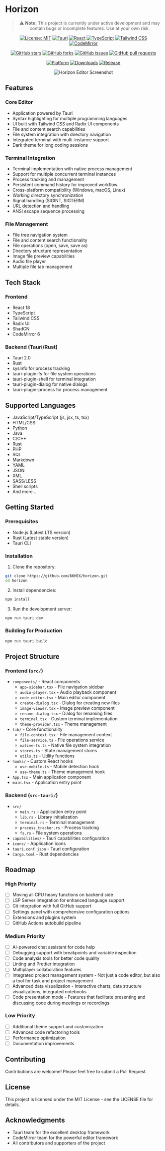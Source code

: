 # Horizon

<div align="center">

> ⚠️ **Note:** This project is currently under active development and may contain bugs or incomplete features. Use at your own risk.

[![License: MIT](https://img.shields.io/badge/License-MIT-yellow.svg)](https://opensource.org/licenses/MIT)
[![Tauri](https://img.shields.io/badge/Tauri-2.0-blue.svg)](https://tauri.app)
[![React](https://img.shields.io/badge/React-18-blue.svg)](https://reactjs.org)
[![TypeScript](https://img.shields.io/badge/TypeScript-5.0-blue.svg)](https://www.typescriptlang.org)
[![Tailwind CSS](https://img.shields.io/badge/Tailwind_CSS-4.0-blue.svg)](https://tailwindcss.com)
[![CodeMirror](https://img.shields.io/badge/CodeMirror-6-blue.svg)](https://codemirror.net)

[![GitHub stars](https://img.shields.io/github/stars/66HEX/horizon?style=social)](https://github.com/66HEX/horizon/stargazers)
[![GitHub forks](https://img.shields.io/github/forks/66HEX/horizon?style=social)](https://github.com/66HEX/horizon/network/members)
[![GitHub issues](https://img.shields.io/github/issues/66HEX/horizon)](https://github.com/66HEX/horizon/issues)
[![GitHub pull requests](https://img.shields.io/github/issues-pr/66HEX/horizon)](https://github.com/66HEX/horizon/pulls)

[![Platform](https://img.shields.io/badge/platform-Windows%20%7C%20macOS%20%7C%20Linux-lightgrey)](https://github.com/66HEX/horizon/releases)
[![Downloads](https://img.shields.io/github/downloads/66HEX/horizon/total)](https://github.com/66HEX/horizon/releases)
[![Release](https://img.shields.io/github/release/66HEX/horizon)](https://github.com/66HEX/horizon/releases/latest)

![Horizon Editor Screenshot](screen.png)

</div>


## Features

### Core Editor
- Application powered by Tauri
- Syntax highlighting for multiple programming languages
- UI built with Tailwind CSS and Radix UI components
- File and content search capabilities
- File system integration with directory navigation
- Integrated terminal with multi-instance support
- Dark theme for long coding sessions

### Terminal Integration
- Terminal implementation with native process management
- Support for multiple concurrent terminal instances
- Process tracking and management
- Persistent command history for improved workflow
- Cross-platform compatibility (Windows, macOS, Linux)
- Working directory synchronization
- Signal handling (SIGINT, SIGTERM)
- URL detection and handling
- ANSI escape sequence processing

### File Management
- File tree navigation system
- File and content search functionality
- File operations (open, save, save as)
- Directory structure representation
- Image file preview capabilities
- Audio file player
- Multiple file tab management

## Tech Stack

### Frontend
- React 18
- TypeScript
- Tailwind CSS
- Radix UI
- ShadCN
- CodeMirror 6

### Backend (Tauri/Rust)
- Tauri 2.0
- Rust
- sysinfo for process tracking
- tauri-plugin-fs for file system operations
- tauri-plugin-shell for terminal integration
- tauri-plugin-dialog for native dialogs
- tauri-plugin-process for process management

## Supported Languages
- JavaScript/TypeScript (js, jsx, ts, tsx)
- HTML/CSS
- Python
- Java
- C/C++
- Rust
- PHP
- SQL
- Markdown
- YAML
- JSON
- XML
- SASS/LESS
- Shell scripts
- And more...

## Getting Started

### Prerequisites
- Node.js (Latest LTS version)
- Rust (Latest stable version)
- Tauri CLI

### Installation

1. Clone the repository:
```bash
git clone https://github.com/66HEX/horizon.git
cd horizon
```

2. Install dependencies:
```bash
npm install
```

3. Run the development server:
```bash
npm run tauri dev
```

### Building for Production
```bash
npm run tauri build
```

## Project Structure

### Frontend (`src/`)
- `components/` - React components
  - `app-sidebar.tsx` - File navigation sidebar
  - `audio-player.tsx` - Audio playback component
  - `code-editor.tsx` - Main editor component 
  - `create-dialog.tsx` - Dialog for creating new files
  - `image-viewer.tsx` - Image preview component
  - `rename-dialog.tsx` - Dialog for renaming files
  - `terminal.tsx` - Custom terminal implementation
  - `theme-provider.tsx` - Theme management
- `lib/` - Core functionality
  - `file-context.tsx` - File management context
  - `file-service.ts` - File operations service
  - `native-fs.ts` - Native file system integration
  - `stores.ts` - State management stores
  - `utils.ts` - Utility functions
- `hooks/` - Custom React hooks
  - `use-mobile.ts` - Mobile detection hook
  - `use-theme.ts` - Theme management hook
- `App.tsx` - Main application component
- `main.tsx` - Application entry point

### Backend (`src-tauri/`)
- `src/`
  - `main.rs` - Application entry point
  - `lib.rs` - Library initialization
  - `terminal.rs` - Terminal management
  - `process_tracker.rs` - Process tracking
  - `fs.rs` - File system operations
- `capabilities/` - Tauri capabilities configuration
- `icons/` - Application icons
- `tauri.conf.json` - Tauri configuration
- `Cargo.toml` - Rust dependencies

## Roadmap

### High Priority
- [ ] Moving all CPU heavy functions on backend side
- [ ] LSP Server integration for enhanced language support
- [ ] Git integration with full GitHub support
- [ ] Settings panel with comprehensive configuration options
- [ ] Extensions and plugins system
- [ ] GitHub Actions autobuild pipeline

### Medium Priority
- [ ] AI-powered chat assistant for code help
- [ ] Debugging support with breakpoints and variable inspection
- [ ] Code analysis tools for better code quality
- [ ] Linting and Prettier integration
- [ ] Multiplayer collaboration features
- [ ] Integrated project management system - Not just a code editor, but also a tool for task and project management
- [ ] Advanced data visualization - Interactive charts, data structure visualizations, integrated notebooks
- [ ] Code presentation mode - Features that facilitate presenting and discussing code during meetings or recordings

### Low Priority
- [ ] Additional theme support and customization
- [ ] Advanced code refactoring tools
- [ ] Performance optimization
- [ ] Documentation improvements

## Contributing

Contributions are welcome! Please feel free to submit a Pull Request.

## License

This project is licensed under the MIT License - see the LICENSE file for details.

## Acknowledgments

- Tauri team for the excellent desktop framework
- CodeMirror team for the powerful editor framework
- All contributors and supporters of the project